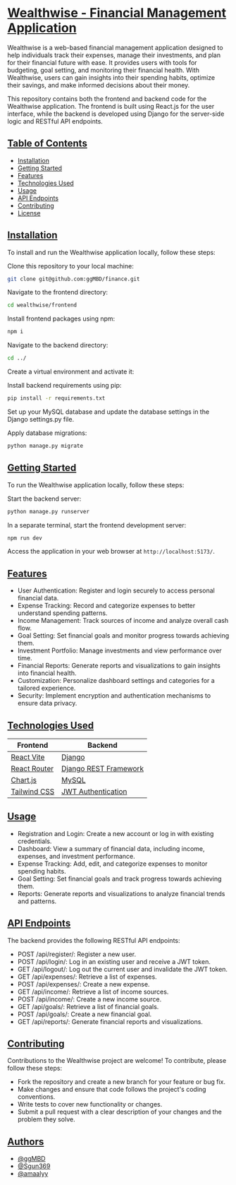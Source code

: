 
# [Wealthwise - Financial Management Application](https://via.placeholder.com/10/00b48a?text=+)
Wealthwise is a web-based financial management application designed to help individuals track their expenses, manage their investments, and plan for their financial future with ease. It provides users with tools for budgeting, goal setting, and monitoring their financial health. With Wealthwise, users can gain insights into their spending habits, optimize their savings, and make informed decisions about their money.

This repository contains both the frontend and backend code for the Wealthwise application. The frontend is built using React.js for the user interface, while the backend is developed using Django for the server-side logic and RESTful API endpoints.

## [Table of Contents](https://via.placeholder.com/10/00b48a?text=+)

* [Installation](#Installation)
* [Getting Started](#Getting-Started)
* [Features](#Features)
* [Technologies Used](#Technologies-Used)
* [Usage](#Usage)
* [API Endpoints](#API-Endpoints)
* [Contributing](#Contributing)
* [License](#License)

## [Installation](https://via.placeholder.com/10/00b48a?text=+)
To install and run the Wealthwise application locally, follow these steps:

Clone this repository to your local machine:

```bash
git clone git@github.com:ggMBD/finance.git
```

Navigate to the frontend directory:

```bash
cd wealthwise/frontend
```

Install frontend packages using npm:
```bash
npm i
```

Navigate to the backend directory:

```bash
cd ../
```

Create a virtual environment and activate it:


Install backend requirements using pip:
```bash
pip install -r requirements.txt
```

Set up your MySQL database and update the database settings in the Django settings.py file.

Apply database migrations:
```bash
python manage.py migrate

```
## [Getting Started](https://via.placeholder.com/10/00b48a?text=+)
To run the Wealthwise application locally, follow these steps:

Start the backend server:
```bash
python manage.py runserver
```
In a separate terminal, start the frontend development server:

```sql
npm run dev
```
Access the application in your web browser at `http://localhost:5173/`.
## [Features](https://via.placeholder.com/10/00b48a?text=+)
* User Authentication: Register and login securely to access personal financial data.
* Expense Tracking: Record and categorize expenses to better understand spending patterns.
* Income Management: Track sources of income and analyze overall cash flow.
* Goal Setting: Set financial goals and monitor progress towards achieving them.
* Investment Portfolio: Manage investments and view performance over time.
* Financial Reports: Generate reports and visualizations to gain insights into financial health.
* Customization: Personalize dashboard settings and categories for a tailored experience.
* Security: Implement encryption and authentication mechanisms to ensure data privacy.

## [Technologies Used](https://via.placeholder.com/10/00b48a?text=+)
| Frontend           | Backend          |   
| ----------------- | ------------------------------------------------------------------ |
| [React Vite]() | [Django]() |
| [React Router]() | [Django REST Framework]() |
| [Chart.js]() | [MySQL]() |
| [Tailwind CSS]() | [JWT Authentication]() |

## [Usage](https://via.placeholder.com/10/00b48a?text=+)
* Registration and Login: Create a new account or log in with existing credentials.
* Dashboard: View a summary of financial data, including income, expenses, and investment performance.
* Expense Tracking: Add, edit, and categorize expenses to monitor spending habits.
* Goal Setting: Set financial goals and track progress towards achieving them.
* Reports: Generate reports and visualizations to analyze financial trends and patterns.

## [API Endpoints](https://via.placeholder.com/10/00b48a?text=+)
The backend provides the following RESTful API endpoints:

* POST /api/register/: Register a new user.
* POST /api/login/: Log in an existing user and receive a JWT token.
* GET /api/logout/: Log out the current user and invalidate the JWT token.
* GET /api/expenses/: Retrieve a list of expenses.
* POST /api/expenses/: Create a new expense.
* GET /api/income/: Retrieve a list of income sources.
* POST /api/income/: Create a new income source.
* GET /api/goals/: Retrieve a list of financial goals.
* POST /api/goals/: Create a new financial goal.
* GET /api/reports/: Generate financial reports and visualizations.

## [Contributing](https://via.placeholder.com/10/00b48a?text=+)
Contributions to the Wealthwise project are welcome! To contribute, please follow these steps:

* Fork the repository and create a new branch for your feature or bug fix.
* Make changes and ensure that code follows the project's coding conventions.
* Write tests to cover new functionality or changes.
* Submit a pull request with a clear description of your changes and the problem they solve.

## [Authors](https://via.placeholder.com/10/00b48a?text=+)

- [@ggMBD](https://github.com/ggMBD)
- [@Sgun369](https://github.com/Sgun369)
- [@amaalyy](https://www.github.com/amaalyy)






